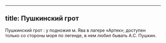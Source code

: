 
---
title: Пушкинский грот
---
Пушкинский грот
: у подножия м. Ява в лагере «Артек»; доступен только со стороны моря по легенде, в нем любил бывать А.С. Пушкин.
